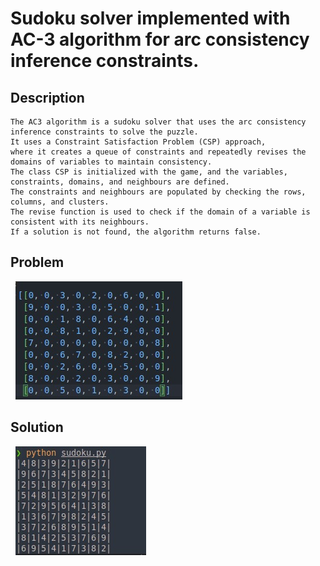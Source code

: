 # Sudoku solver implemented with AC-3 algorithm for arc consistency inference constraints.

## Description
	The AC3 algorithm is a sudoku solver that uses the arc consistency inference constraints to solve the puzzle. 
    It uses a Constraint Satisfaction Problem (CSP) approach, 
    where it creates a queue of constraints and repeatedly revises the domains of variables to maintain consistency. 
    The class CSP is initialized with the game, and the variables, constraints, domains, and neighbours are defined.
    The constraints and neighbours are populated by checking the rows, columns, and clusters. 
    The revise function is used to check if the domain of a variable is consistent with its neighbours. 
    If a solution is not found, the algorithm returns false.

## Problem
&nbsp;&nbsp;![alt text](https://github.com/Arturbl/Sudoku-Solver/blob/main/utils/images/probl.jpeg)


## Solution
&nbsp;&nbsp;![alt text](https://github.com/Arturbl/Sudoku-Solver/blob/main/utils/images/solution.jpeg)
